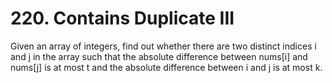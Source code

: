 # 220. Contains Duplicate III

Given an array of integers, find out whether there are two distinct indices i and
        j in the array such that the absolute difference between nums[i] and
        nums[j] is at most t and the absolute difference between i and
        j is at most k.